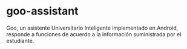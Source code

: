 goo-assistant
=============

Goo, un asistente Universitario Inteligente implementado en Android, responde a funciones de acuerdo a la información suministrada por el estudiante. 
